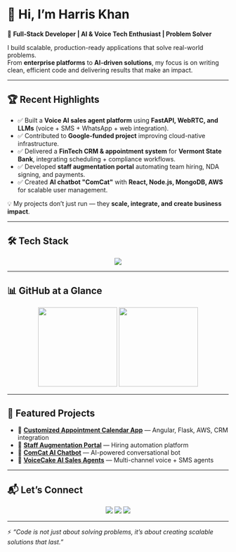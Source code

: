 # 👋 Hi, I’m Harris Khan  

🚀 **Full-Stack Developer | AI & Voice Tech Enthusiast | Problem Solver**  

I build scalable, production-ready applications that solve real-world problems.  
From **enterprise platforms** to **AI-driven solutions**, my focus is on writing clean, efficient code and delivering results that make an impact.  

---

## 🏆 Recent Highlights  
- ✅ Built a **Voice AI sales agent platform** using **FastAPI, WebRTC, and LLMs** (voice + SMS + WhatsApp + web integration).  
- ✅ Contributed to **Google-funded project** improving cloud-native infrastructure.  
- ✅ Delivered a **FinTech CRM & appointment system** for **Vermont State Bank**, integrating scheduling + compliance workflows.  
- ✅ Developed **staff augmentation portal** automating team hiring, NDA signing, and payments.  
- ✅ Created **AI chatbot "ComCat"** with **React, Node.js, MongoDB, AWS** for scalable user management.  

💡 My projects don’t just run — they **scale, integrate, and create business impact**.  

---

## 🛠 Tech Stack  

<p align="center">
  <img src="https://skillicons.dev/icons?i=ts,js,python,angular,react,nextjs,nodejs,express,fastapi,mongodb,aws,git,docker,postgresql,mysql,html,css,scss,tailwind" />
</p>

---

## 📊 GitHub at a Glance  

<p align="center">
  <img src="https://github-readme-stats.vercel.app/api?username=HarrisKhanDev&show_icons=true&theme=tokyonight" height="180px"/>
  <img src="https://github-readme-streak-stats.herokuapp.com/?user=HarrisKhanDev&theme=tokyonight" height="180px"/>
</p>

---

## 📌 Featured Projects  

- 🔹 [**Customized Appointment Calendar App**](#) — Angular, Flask, AWS, CRM integration  
- 🔹 [**Staff Augmentation Portal**](#) — Hiring automation platform  
- 🔹 [**ComCat AI Chatbot**](#) — AI-powered conversational bot  
- 🔹 [**VoiceCake AI Sales Agents**](#) — Multi-channel voice + SMS agents  

---

## 📬 Let’s Connect  

<p align="center">
  <a href="https://www.linkedin.com/in/harriskhan"><img src="https://img.shields.io/badge/-LinkedIn-blue?style=for-the-badge&logo=linkedin" /></a>
  <a href="mailto:harris.khan.dev@gmail.com"><img src="https://img.shields.io/badge/-Email-red?style=for-the-badge&logo=gmail&logoColor=white" /></a>
  <a href="https://github.com/HarrisKhanDev"><img src="https://img.shields.io/badge/-GitHub-black?style=for-the-badge&logo=github" /></a>
</p>  

---

⚡ *“Code is not just about solving problems, it’s about creating scalable solutions that last.”*  
